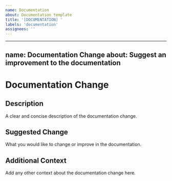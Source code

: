 ```yaml
---
name: Documentation
about: Documentation template
title: '[DOCUMENTATION] '
labels: 'documentation'
assignees: ''
---
```


---
name: Documentation Change
about: Suggest an improvement to the documentation
---

# Documentation Change

## Description
A clear and concise description of the documentation change.

## Suggested Change
What you would like to change or improve in the documentation.

## Additional Context
Add any other context about the documentation change here.
